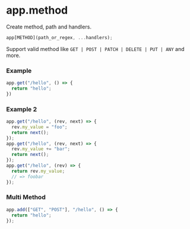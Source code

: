 # app.method
Create method, path and handlers.

```js
app[METHOD](path_or_regex, ...handlers);
```
Support valid method like `GET | POST | PATCH | DELETE | PUT | ANY` and more.
### Example
```ts
app.get("/hello", () => {
  return "hello";
})
```

### Example 2
```ts
app.get("/hello", (rev, next) => {
  rev.my_value = "foo";
  return next();
});
app.get("/hello", (rev, next) => {
  rev.my_value += "bar";
  return next();
});
app.get("/hello", (rev) => {
  return rev.my_value;
  // => foobar
});
```

### Multi Method
```ts
app.add(["GET", "POST"], "/hello", () => {
  return "hello";
});
```